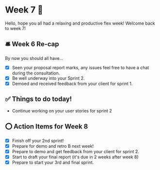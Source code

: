 # Week 7 🥝

Hello, hope you all had a relaxing and productive flex week! Welcome back to week 7!

## 🛎️ Week 6 Re-cap 

By now you should all have...
- [x] Seen your proposal report marks, any issues feel free to have a chat during the consultation.
- [x] Be well underway into your Sprint 2.
- [x] Demoed and received feedback from your client for sprint 1.

## ✅ Things to do today!
- Continue working on your user stories for sprint 2

## ⭕ Action Items for Week 8
- [x] Finish off your 2nd sprint!
- [x] Prepare for demo and retro B next week!
- [x] Prepare to demo and get feedback from your client for sprint 2.
- [x] Start to draft your final report (it's due in 2 weeks after week 8)
- [x] Prepare to start your 3rd and final sprint.
